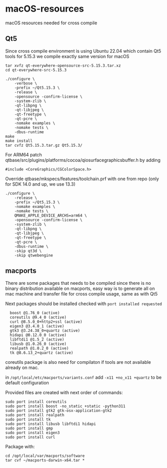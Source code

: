 # macOS-resources
macOS resources needed for cross compile

## Qt5

Since cross compile environment is using Ubuntu 22.04 which contain Qt5 tools for 5.15.3 we compile exactly same version for macOS
```
tar xvfz qt-everywhere-opensource-src-5.15.3.tar.xz
cd qt-everywhere-src-5.15.3

./configure \
    -verbose \
    -prefix ~/Qt5.15.3 \
    -release \
    -opensource -confirm-license \
    -system-zlib \
    -qt-libpng \
    -qt-libjpeg \
    -qt-freetype \
    -qt-pcre \
    -nomake examples \
    -nomake tests \
    -dbus-runtime
make
make install
tar cvfz Qt5.15.3.tar.gz Qt5.15.3/
```

For ARM64
patch qtbase/src/plugins/platforms/cocoa/qiosurfacegraphicsbuffer.h
by adding
```
#include <CoreGraphics/CGColorSpace.h>
```

Override qtbase/mkspecs/features/toolchain.prf with one from repo (only for SDK 14.0 and up, we use 13.3)


```
./configure \
    -release \
    -prefix ~/Qt5.15.3 \
    -nomake examples \
    -nomake tests \
    QMAKE_APPLE_DEVICE_ARCHS=arm64 \
    -opensource -confirm-license \
    -system-zlib \
    -qt-libpng \
    -qt-libjpeg \
    -qt-freetype \
    -qt-pcre \
    -dbus-runtime \
    -skip qt3d \
    -skip qtwebengine

```



## macports
There are some packages that needs to be compiled since there is no binary distribution available on macports, easy way is to generate all
on mac machine and transfer file for cross compile usage, same as with Qt5

Next packages should be installed checked with `port installed requested`
```
  boost @1.76_0 (active)
  coreutils @9.4_0 (active)
  curl @8.5.0_0+http2+ssl (active)
  eigen3 @3.4.0_1 (active)
  gtk3 @3.24.38_0+quartz (active)
  hidapi @0.12.0_0 (active)
  libftdi1 @1.5_2 (active)
  libusb @1.0.26_0 (active)
  realpath @1.0.2_0 (active)
  tk @8.6.13_2+quartz (active)
```

coreutils package is also need for compilaton if tools are not available already on mac.

in `/opt/local/etc/macports/variants.conf` add `-x11 +no_x11 +quartz` to be default configuration

Provided files are created with next order of commands:
```
sudo port install coreutils
sudo port install boost -no_static +static -python311
sudo port install gtk2 gtk-osx-application-gtk2
sudo port install realpath
sudo port install tk
sudo port install libusb libftdi1 hidapi
sudo port install gmp
sudo port install eigen3
sudo port install curl
```

Package with:
```
cd /opt/local/var/macports/software
tar cvf ~/macports-darwin-x64.tar *
```
